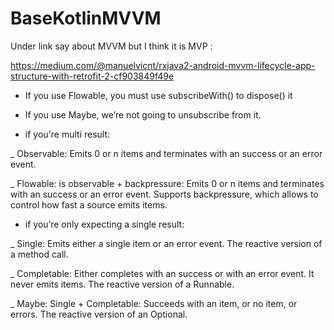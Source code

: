 # BaseKotlinMVVM

Under link say about MVVM but I think it is MVP : 

https://medium.com/@manuelvicnt/rxjava2-android-mvvm-lifecycle-app-structure-with-retrofit-2-cf903849f49e

* If you use Flowable, you must use subscribeWith() to dispose() it
* If you use Maybe, we’re not going to unsubscribe from it.

* if you're multi result:

_ Observable: Emits 0 or n items and terminates with an success or an error event.

_ Flowable: is observable + backpressure: Emits 0 or n items and terminates with an success or an error event. Supports backpressure, which allows to control how fast a source emits items.

* if you’re only expecting a single result:

_ Single: Emits either a single item or an error event. The reactive version of a method call.

_ Completable: Either completes with an success or with an error event. It never emits items. The reactive version of a Runnable.

_ Maybe: Single + Completable: Succeeds with an item, or no item, or errors. The reactive version of an Optional.

